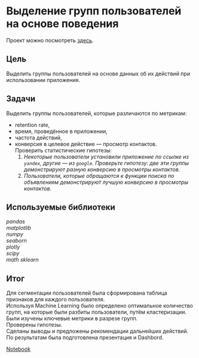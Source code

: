 #  Выделение групп пользователей на основе поведения

Проект можно посмотреть [здесь](https://nbviewer.jupyter.org/github/Alexandr-90/yandex-praktikum-projects/blob/master/mobile-app-group/mobile-app-group.ipynb).

## Цель

Выделить группы пользователей на основе данных об их действий при использовании приложения.  

## Задачи
 
Выделить группы пользователей, которые различаются по метрикам:
- retention rate,
- время, проведённое в приложении, 
- частота действий, 
- конверсия в целевое действие — просмотр контактов.  
Проверить статистические гипотезы:
    1. *Некоторые пользователи установили приложение по ссылке из `yandex`, другие — из `google`. Проверьте гипотезу: две эти группы демонстрируют разную конверсию в просмотры контактов.*
    2. *Пользователи, которые обращаются к функции поиска по объявлениям демонстрируют лучшую конверсию в просмотры контактов.*

## Используемые библиотеки

*pandas  
matplotlib  
numpy  
seaborn  
plotly  
scipy  
math
sklearn*

## Итог

Для сегментации пользователей была сформирована таблица признаков для каждого пользователя.  
Используя Machine Learning было определено оптимальное количество групп, на которые были разбиты пользователи, путём кластеризации.  
Были изучены ключевые метрики в разрезе групп.  
Проверены гипотезы.  
Сделаны выводы и предложены рекомендации дальнейших действий.  
По результатам была подготовлена презентация и Dashbord.  

[Notebook](https://nbviewer.jupyter.org/github/Alexandr-90/yandex-praktikum-projects/blob/master/master/mobile-app-group/master/mobile-app-group.ipynb)

